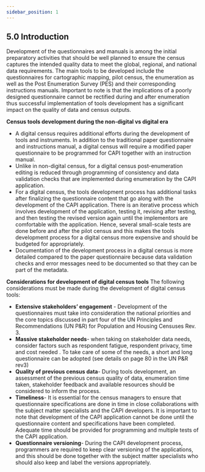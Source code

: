 ```yaml
---
sidebar_position: 1
---
```


## 5.0 Introduction
Development of the questionnaires and manuals is among the initial preparatory activities that should be well planned to ensure the census captures the intended quality data to meet the global, regional, and national data requirements. The main tools to be developed include the questionnaires for cartographic mapping, pilot census, the enumeration as well as the Post Enumeration Survey (PES) and their corresponding instructions manuals.
Important to note is that the implications of a poorly designed questionnaire cannot be rectified during and after enumeration thus successful implementation of tools development has a significant impact on the quality of data and census outputs.

**Census tools development during the non-digital vs digital era**

-	A digital census requires additional efforts during the development of tools and instruments. In addition to the traditional paper questionnaire and instructions manual, a digital census will require a modified paper questionnaire to be programmed for CAPI together with an instruction manual.
-	Unlike in non-digital census, for a digital census post-enumeration editing is reduced through programming of consistency and data validation checks that are implemented during enumeration by the CAPI application.
-	For a digital census, the tools development process has additional tasks after finalizing the questionnaire content that go along with the development of the CAPI application. There is an iterative process which involves development of the application, testing it, revising after testing, and then testing the revised version again until the implementors are comfortable with the application. Hence, several small-scale tests are done before and after the pilot census and this makes the tools development process for a digital census more expensive and should be budgeted for appropriately. 
-	Documentation of the development process in a digital census is more detailed compared to the paper questionnaire because data validation checks and error messages need to be documented so that they can be part of the metadata. 

**Considerations for development of digital census tools**
The following considerations must be made during the development of digital census tools:
-	**Extensive stakeholders’ engagement** - Development of the questionnaires must take into consideration the national priorities and the core topics discussed in part four of the UN Principles and Recommendations (UN P&R) for Population and Housing Censuses Rev. 3.  
-	**Massive stakeholder needs**- when taking on stakeholder data needs, consider factors such as respondent fatigue, respondent privacy, time and cost needed . To take care of some of the needs, a short and long questionnaire can be adopted (see details on page 80 in the UN P&R rev3)
-	**Quality of previous census data**- During tools development, an assessment of the previous census quality of data, enumeration time taken, stakeholder feedback and available resources should be considered to inform the process.
-	**Timeliness**- It is essential for the census managers to ensure that questionnaire specifications are done in time in close collaborations with the subject matter specialists and the CAPI developers. It is important to note that development of the CAPI application cannot be done until the questionnaire content and specifications have been completed. Adequate time should be provided for programming and multiple tests of the CAPI application. 
-	**Questionnaire versioning**- During the CAPI development process, programmers are required to keep clear versioning of the applications, and this should be done together with the subject matter specialists who should also keep and label the versions appropriately. 
